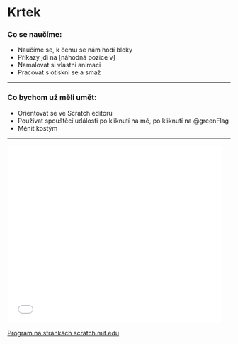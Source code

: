 # Krtek


### Co se naučíme:

* Naučíme se, k čemu se nám hodí bloky
* Příkazy <sb>jdi na [náhodná pozice v]</sb>
* Namalovat si vlastní animaci
* Pracovat s <sb>otiskni se</sb> a <sb>smaž</sb>

---

### Co bychom už měli umět:

* Orientovat se ve Scratch editoru
* Používat spouštěcí události <sb>po kliknutí na mě</sb>, <sb>po kliknutí na @greenFlag</sb> 
* Měnit kostým

---

<iframe allowtransparency="true" width="485" height="402" src="//scratch.mit.edu/projects/embed/212009089/?autostart=false" frameborder="0" allowfullscreen></iframe>

[Program na stránkách scratch.mit.edu](https://scratch.mit.edu/projects/2120090890)    